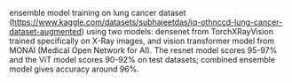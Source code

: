 ensemble model training on lung cancer dataset (https://www.kaggle.com/datasets/subhajeetdas/iq-othnccd-lung-cancer-dataset-augmented) using two models: densenet from TorchXRayVision trained specifically on X-Ray images, and vision transformer model from MONAI (Medical Open Network for AI). The resnet model scores 95-97% and the ViT model scores 90-92% on test datasets; combined ensemble model gives accuracy around 96%.
